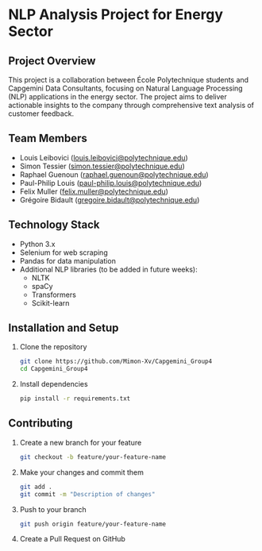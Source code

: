 # NLP Analysis Project for Energy Sector

## Project Overview

This project is a collaboration between École Polytechnique students and Capgemini Data Consultants, focusing on Natural Language Processing (NLP) applications in the energy sector. The project aims to deliver actionable insights to the company through comprehensive text analysis of customer feedback.

## Team Members

- Louis Leibovici (louis.leibovici@polytechnique.edu)
- Simon Tessier (simon.tessier@polytechnique.edu)
- Raphael Guenoun (raphael.guenoun@polytechnique.edu)
- Paul-Philip Louis (paul-philip.louis@polytechnique.edu)
- Felix Muller (felix.muller@polytechnique.edu)
- Grégoire Bidault (gregoire.bidault@polytechnique.edu)

## Technology Stack
- Python 3.x
- Selenium for web scraping
- Pandas for data manipulation
- Additional NLP libraries (to be added in future weeks):
  - NLTK
  - spaCy
  - Transformers
  - Scikit-learn

## Installation and Setup
1. Clone the repository
    ```sh
    git clone https://github.com/Mimon-Xv/Capgemini_Group4
    cd Capgemini_Group4
    ``` 

2. Install dependencies 
    ```sh
    pip install -r requirements.txt
    ```

## Contributing

1. Create a new branch for your feature

    ```sh
    git checkout -b feature/your-feature-name
    ```

2. Make your changes and commit them

    ```sh
    git add .
    git commit -m "Description of changes"
    ```

3. Push to your branch

    ```sh
    git push origin feature/your-feature-name
    ```

4. Create a Pull Request on GitHub

